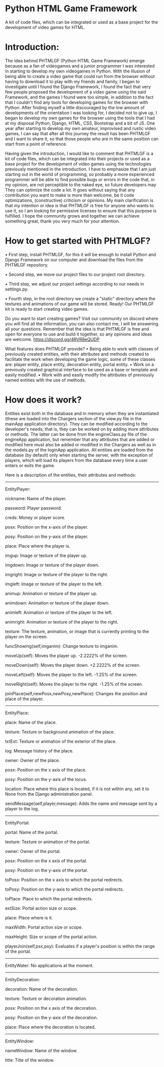 # Python HTML Game Framework
A kit of code files, which can be integrated  or used as a base project for the development of video games for HTML.

# Introduction:
The idea behind PHTMLGF (Python HTML Game Framework) emerge because as a fan of videogames and a junior programmer I was interested in starting to develop my own videogames in Python. With the illusion of being able to create a video game that could run from the browser without having to download it to play with my friends and family, I began to investigate until I found the Django Framework, I found the fact that very few people proposed the development of a video game using the said Framework, and the games I found were too simple, in addition to the fact that I couldn't find any tools for developing games for the browser with Python. After finding myself a little discouraged by the low amount of developments of the orientation I was looking for, I decided not to give up, I began to develop my own games for the browser using the tools that I had at my disposal Python, Django, HTML, CSS, Bootstrap and a bit of JS. One year after starting to develop my own amateur, improvised and rustic video games, I can say that after all this journey the result has been PHTMLGF and I want to share it, so that those people who are in the same position can start from a point of reference.

Having given the introduction, I would like to comment that PHTMLGF is a kit of code files, which can be integrated into their projects or used as a base project for the development of video games using the technologies previously mentioned in the introduction. I have to emphasize that I am just starting out in the world of programming, so probably a more experienced programmer will be able to find possible bugs or errors in the code that, in my opinion, are not perceptible to the naked eye, so future developers may They can optimize the code a lot. It goes without saying that any contribution you want to make is more than welcome, be it code optimizations, (constructive) criticism or opinions.
My main clarification is that my intention or idea is that PHTMLGF is free for anyone who wants to use it, so I am looking for permissive licenses to ensure that this purpose is fulfilled.
I hope the community grows and together we can achieve something great, thank you very much for your attention.

# How to get started with PHTMLGF?

• First step, install PHTMLGF, for this it will be enough to install Python and Django Framework on our computer and download the files from the PHTMLGF repository.

• Second step, we move our project files to our project root directory.

• Third step, we adjust our project settings according to our needs in settings.py.

• Fourth step, in the root directory we create a "static" directory where the textures and animations of our game will be stored.
Ready! Our PHTMLGF kit is ready to start creating video games.

Do you want to start creating games?
Visit our community on discord where you will find all the information, you can also contact me, I will be answering all your questions. Remember that the idea is that PHTMLGF is free and open for everyone to use and build it together, so any opinions and ideas are welcome. https://discord.gg/4RVR8eQUDP

What features does PHTMLGF provide?
• Being able to work with classes of previously created entities, with their attributes and methods created to facilitate the work when developing the game logic, some of these classes are: player entity, place entity, decoration entity, portal entity.
• Work on a previously created graphical interface to be used as a base or template and easily modified.
• Work with and easily modify the attributes of previously named entities with the use of methods.

# How does it work?
Entities exist both in the database and in memory when they are instantiated (these are loaded into the Chargers section of the view.py file in the mainApp application directory). They can be modified according to the developer's needs, that is, they can be worked on by adding more attributes or methods. The latter can be done from the engineClass.py file of the engineApp application, but remember that any attributes that are added or modified here must also be added or modified in the Chargers as well as in the models.py of the loginApp application.
All entities are loaded from the database (by default) only when starting the server, with the exception of players, which will load its players from the database every time a user enters or exits the game.


Here is a description of the entities, their attributes and methods:

-----------------------------------------------------------------------------------------------------------------------------

EntityPlayer:

nickname: Name of the player.

password: Player password.

creds: Money or player score.

posx: Position on the x-axis of the player.

posy: Position on the y-axis of the player.

place: Place where the player is.

imgup: Image or texture of the player up.

imgdown: Image or texture of the player down.

imgright: Image or texture of the player to the right.

imgleft: Image or texture of the player to the left.

animup: Animation or texture of the player up.

animdown: Animation or texture of the player down.

animleft: Animation or texture of the player to the left.

animright: Animation or texture of the player to the right.

texture: The texture, animation, or image that is currently printing to the player on the screen.

funcShowing(self,imganim): Change texture to imganim.

moveUp(self): Moves the player up. -2.2222% of the screen.

moveDown(self): Moves the player down. +2.2222% of the screen.

moveLeft(self): Moves the player to the left. -1.25% of the screen.

moveRight(self): Moves the player to the right. -1.25% of the screen.

joinPlace(self,newPosx,newPosy,newPlace): Changes the position and place of the player.

-----------------------------------------------------------------------------------------------------------------------------

EntityPlace:

place: Name of the place.

texture: Texture or background animation of the place.

txtExt: Texture or animation of the exterior of the place.

log: Message history of the place.

owner: Owner of the place.

posx: Position on the x axis of the place.

posy: Position on the y-axis of the locus.

location: Place where this place is located, if it is not within any, set it to None from the Django administration panel.

sendMessage(self,player,message): Adds the name and message sent by a player to the log.

-----------------------------------------------------------------------------------------------------------------------------

EntityPortal:

portal: Name of the portal.

texture: Texture or animation of the portal.

owner: Owner of the portal.

posx: Position on the x axis of the portal.

posy: Position on the y-axis of the portal.

toPosx: Position on the x axis to which the portal redirects.

toPosy: Position on the y-axis to which the portal redirects.

toPlace: Place to which the portal redirects.

extSize: Portal action size or scope.

place: Place where is it.

maxWidth: Portal action size or scope.

maxHeight: Size or scope of the portal action.

playerJoin(self,psx,psy): Evaluates if a player's position is within the range of the portal.

-----------------------------------------------------------------------------------------------------------------------------

EntityWater: No applications at the moment.

-----------------------------------------------------------------------------------------------------------------------------

EntityDecoration:

decoration: Name of the decoration.

texture: Texture or decoration animation.

posx: Position on the x axis of the decoration.

posy: Position on the y-axis of the decoration.

place: Place where the decoration is located.

-----------------------------------------------------------------------------------------------------------------------------
EntityWindow:

nameWindow: Name of the window.

title: Title of the window.
